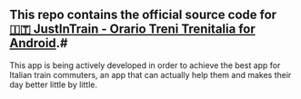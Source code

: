 ## This repo contains the official source code for [🇮🇹 JustInTrain - Orario Treni Trenitalia for Android](https://play.google.com/store/apps/details?id=com.jaus.albertogiunta.justintrain_oraritreni).#

This app is being actively developed in order to achieve the best app for Italian train commuters, an app that can actually help them and makes their day better little by little.
